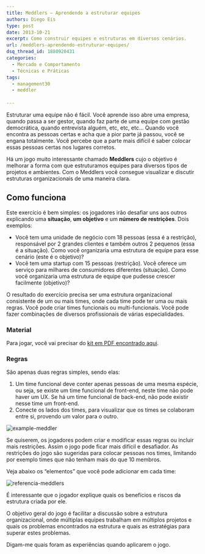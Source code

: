 ```yaml
---
title: Meddlers – Aprendendo a estruturar equipes
authors: Diego Eis
type: post
date: 2013-10-21
excerpt: Como construir equipes e estruturas em diversos cenários.
url: /meddlers-aprendendo-estruturar-equipes/
dsq_thread_id: 1880920431
categories:
  - Mercado e Comportamento
  - Técnicas e Práticas
tags:
  - management30
  - meddler

---
```

Estruturar uma equipe não é fácil. Você aprende isso abre uma empresa, quando passa a ser gestor, quando faz parte de uma equipe com gestão democrática, quando entrevista alguém, etc, etc, etc&#8230; Quando você encontra as pessoas certas e acha que a pior parte já passou, você se engana totalmente. Você percebe que a parte mais difícil é saber colocar essas pessoas certas nos lugares corretos.

Há um jogo muito interessante chamado **Meddlers** cujo o objetivo é melhorar a forma com que estruturamos equipes para diversos tipos de projetos e ambientes. Com o Meddlers você consegue visualizar e discutir estruturas organizacionais de uma maneira clara.

## Como funciona

Este exercício é bem simples: os jogadores irão desafiar uns aos outros explicando uma **situação**, **um objetivo** e um **número de restrições**. Dois exemplos:

  * Você tem uma unidade de negócio com 18 pessoas (essa é a restrição), responsável por 2 grandes clientes e também outros 2 pequenos (essa é a situação). Como você organizaria uma estrutura de equipe para esse cenário (este é o objetivo)? 
  * Você tem uma startup com 15 pessoas (restrição). Você oferece um serviço para milhares de consumidores diferentes (situação). Como você organizaria uma estrutura de equipe que pudesse crescer facilmente (objetivo)? 

O resultado do exercício precisa ser uma estrutura organizacional consistente de um ou mais times, onde cada time pode ter uma ou mais regras. Você pode criar times funcionais ou multi-funcionais. Você pode fazer combinações de diversos profissionais de várias especialidades. 

### Material

Para jogar, você vai precisar do [kit em PDF encontrado aqui][1].

### Regras

São apenas duas regras simples, sendo elas:

  1. Um time funcional deve conter apenas pessoas de uma mesma espécie, ou seja, se existe um time funcional de front-end, neste time não pode haver um UX. Se há um time funcional de back-end, não pode existir nesse time um front-end. 
  2. Conecte os lados dos times, para visualizar que os times se colaboram entre si, provendo um valor para o outro. 

<img src="https://raw.githubusercontent.com/diegoeis/tableless-static-images/master/2013/10/example-meddler.jpg" alt="example-meddler" width="550" height="678" class="alignnone size-full wp-image-39257" srcset="uploads/2013/10/example-meddler.jpg 550w, uploads/2013/10/example-meddler-136x168.jpg 136w, uploads/2013/10/example-meddler-251x310.jpg 251w" sizes="(max-width: 550px) 100vw, 550px" />

Se quiserem, os jogadores podem criar e modificar essas regras ou incluir mais restrições. Assim o jogo pode ficar mais difícil e desafiador. As restrições do jogo são sugeridas para colocar pessoas nos times, limitando por exemplo times que não tenham mais do que 10 membros.

Veja abaixo os &#8220;elementos&#8221; que você pode adicionar em cada time:

<img src="https://raw.githubusercontent.com/diegoeis/tableless-static-images/master/2013/10/referencia-meddlers.jpg" alt="referencia-meddlers" width="500" height="363" class="alignnone size-full wp-image-39256" srcset="uploads/2013/10/referencia-meddlers.jpg 500w, uploads/2013/10/referencia-meddlers-231x168.jpg 231w, uploads/2013/10/referencia-meddlers-426x310.jpg 426w" sizes="(max-width: 500px) 100vw, 500px" />

É interessante que o jogador explique quais os benefícios e riscos da estrutura criada por ele.

O objetivo geral do jogo é facilitar a discussão sobre a estrutura organizacional, onde múltiplas equipes trabalham em múltiplos projetos e quais os problemas encontrados na estrutura e quais as estratégias para superar estes problemas.

Digam-me quais foram as experiências quando aplicarem o jogo.

 [1]: http://www.management30.com/product/meddlers/